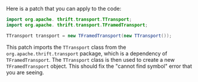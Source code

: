 Here is a patch that you can apply to the code:

```java
import org.apache. thrift.transport.TTransport;
import org.apache. thrift.transport.TFramedTransport;

TTransport transport = new TFramedTransport(new TTransport());
```

This patch imports the `TTransport` class from the `org.apache.thrift.transport` package, which is a dependency of `TFramedTransport`. The `TTransport` class is then used to create a new `TFramedTransport` object. This should fix the "cannot find symbol" error that you are seeing.
